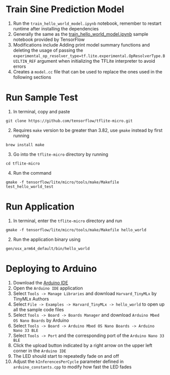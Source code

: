 # Train Sine Prediction Model
1. Run the `train_hello_world_model.ipynb` notebook, remember to restart runtime after installing the dependencies
2. Generally the same as the [train_hello_world_model.ipynb](https://github.com/tensorflow/tflite-micro/blob/main/tensorflow/lite/micro/examples/hello_world/train/train_hello_world_model.ipynb) sample notebook provided by TensorFlow
3. Modifications include Adding print model summary functions and deleting the usage of passing the `experimental_op_resolver_type=tf.lite.experimental.OpResolverType.BUILTIN_REF` argument when initializing the TFLite interpreter to avoid errors
4. Creates a `model.cc` file that can be used to replace the ones used in the following sections

# Run Sample Test
1. In terminal, copy and paste 
```
git clone https://github.com/tensorflow/tflite-micro.git
```
2. Requires `make` version to be greater than 3.82, use `gmake` instead by first running 
```
brew install make
```
3. Go into the `tflite-micro` directory by running 
```
cd tflite-micro
```
4. Run the command
```
gmake -f tensorflow/lite/micro/tools/make/Makefile test_hello_world_test
```

# Run Application
1. In terminal, enter the `tflite-micro` directory and run 
```
gmake -f tensorflow/lite/micro/tools/make/Makefile hello_world
```
2. Run the application binary using 
```
gen/osx_arm64_default/bin/hello_world
```

# Deploying to Arduino
1. Download the [Arduino IDE](https://www.arduino.cc/en/software)
2. Open the `Arduino IDE` application
3. Select `Tools -> Manage Libraries` and download `Harvard_TinyMLx` by TinyMLx Authors
4. Select `File -> Examples -> Harvard_TinyMLx -> hello_world` to open up all the sample code files
5. Select `Tools -> Board -> Boards Manager` and download `Arduino Mbed OS Nano Boards` by Arduino
6. Select `Tools -> Board -> Arduino Mbed OS Nano Boards -> Arduino Nano 33 BLE`
7. Select `Tools -> Port` and the corresponding port of the `Arduino Nano 33 BLE`
8. Click the upload button indicated by a right arrow on the upper left corner in the `Arduino IDE`
9. The LED should start to repeatedly fade on and off
10. Adjust the `kInferencesPerCycle` parameter defined in `arduino_constants.cpp` to modify how fast the LED fades
